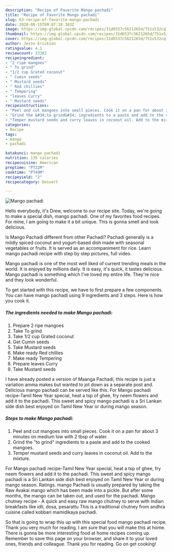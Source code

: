 ```yaml
---
description: "Recipe of Favorite Mango pachadi"
title: "Recipe of Favorite Mango pachadi"
slug: 63-recipe-of-favorite-mango-pachadi
date: 2020-08-15T09:07:18.383Z
image: https://img-global.cpcdn.com/recipes/31d6537c5621265d/751x532cq70/mango-pachadi-recipe-main-photo.jpg
thumbnail: https://img-global.cpcdn.com/recipes/31d6537c5621265d/751x532cq70/mango-pachadi-recipe-main-photo.jpg
cover: https://img-global.cpcdn.com/recipes/31d6537c5621265d/751x532cq70/mango-pachadi-recipe-main-photo.jpg
author: Jesse Erickson
ratingvalue: 4.1
reviewcount: 33382
recipeingredient:
- "2 ripe mangoes"
- " To grind"
- "1/2 cup Grated coconut"
- " Cumin seeds"
- " Mustard seeds"
- " Red chillies"
- " Tempering"
- "leaves Curry"
- " Mustard seeds"
recipeinstructions:
- "Peel and cut mangoes into small pieces. Cook it on a pan for about 3 minutes on medium low with 2 tbsp of water."
- "Grind the &#34;to grind&#34; ingredients to a paste and add to the cooked mangoes."
- "Temper mustard seeds and curry leaves in coconut oil. Add to the mixture."
categories:
- Recipe
tags:
- mango
- pachadi

katakunci: mango pachadi 
nutrition: 135 calories
recipecuisine: American
preptime: "PT22M"
cooktime: "PT49M"
recipeyield: "2"
recipecategory: Dessert

---
```



![Mango pachadi](https://img-global.cpcdn.com/recipes/31d6537c5621265d/751x532cq70/mango-pachadi-recipe-main-photo.jpg)

Hello everybody, it's Drew, welcome to our recipe site. Today, we're going to make a special dish, mango pachadi. One of my favorites food recipes. For mine, I am going to make it a bit unique. This is gonna smell and look delicious.

Is Mango Pachadi different from other Pachadi? Pachadi generally is a mildly spiced coconut and yogurt-based dish made with seasonal vegetables or fruits. It is served as an accompaniment for rice. Learn mango pachadi recipe with step by step pictures, full video.

Mango pachadi is one of the most well liked of current trending meals in the world. It is enjoyed by millions daily. It is easy, it's quick, it tastes delicious. Mango pachadi is something which I've loved my entire life. They're nice and they look wonderful.


To get started with this recipe, we have to first prepare a few components. You can have mango pachadi using 9 ingredients and 3 steps. Here is how you cook it.

<!--inarticleads1-->

##### The ingredients needed to make Mango pachadi:

1. Prepare 2 ripe mangoes
1. Take  To grind
1. Take 1/2 cup Grated coconut
1. Get  Cumin seeds
1. Take  Mustard seeds
1. Make ready  Red chillies
1. Make ready  Tempering
1. Prepare leaves Curry
1. Take  Mustard seeds


I have already posted a version of Maanga Pachadi, this recipe is just a variation amma makes but wanted to jot down as a separate post and. Delicious mango pachadi can be served like this. For Mango pachadi recipe-Tamil New Year special, heat a tsp of ghee, fry neem flowers and add it to the pachadi. This sweet and spicy mango pachadi is a Sri Lankan side dish best enjoyed on Tamil New Year or during mango season. 

<!--inarticleads2-->

##### Steps to make Mango pachadi:

1. Peel and cut mangoes into small pieces. Cook it on a pan for about 3 minutes on medium low with 2 tbsp of water.
1. Grind the &#34;to grind&#34; ingredients to a paste and add to the cooked mangoes.
1. Temper mustard seeds and curry leaves in coconut oil. Add to the mixture.


For Mango pachadi recipe-Tamil New Year special, heat a tsp of ghee, fry neem flowers and add it to the pachadi. This sweet and spicy mango pachadi is a Sri Lankan side dish best enjoyed on Tamil New Year or during mango season. Ratings. mango Pachadi is usually prepared by taking the Raw Avakai mango which has been made into a pickle. But after some months, the mango can be taken out, and used for the pachadi. Mango chutney recipe - A quick and easy raw mango chutney to serve with Indian breakfasts like idli, dosa, pesarattu This is a traditional chutney from andhra cuisine called kobbari mamidikaya pachadi. 

So that is going to wrap this up with this special food mango pachadi recipe. Thank you very much for reading. I am sure that you will make this at home. There is gonna be more interesting food at home recipes coming up. Remember to save this page on your browser, and share it to your loved ones, friends and colleague. Thank you for reading. Go on get cooking!
